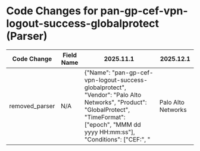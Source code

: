 # Code Changes for pan-gp-cef-vpn-logout-success-globalprotect (Parser)

| Code Change | Field Name | 2025.11.1 | 2025.12.1 |
|-------------|------------|-----------|------------|
| removed_parser | N/A | {"Name": "pan-gp-cef-vpn-logout-success-globalprotect", "Vendor": "Palo Alto Networks", "Product": "GlobalProtect", "TimeFormat": ["epoch", "MMM dd yyyy HH:mm:ss"], "Conditions": ["CEF:", "|Palo Alto Networks|", "|globalprotect", "GlobalProtect gateway user logout succeeded"], "Fields": ["rt=({time}\w{3}\s\d\d\s\d\d\d\d\s\d\d:\d\d:\d\d)", "\Wrt=({time}\d{13})", "User name:\s*({user}[\w\.\-\!\#\^\~]{1,40}\$?)\.?(\s|,|\\"|$)", "User name:\s*({email_address}[^@\s]+@[^\s,]+),", "\Wdvchost=({host}.+?)(\s+\w+=|\s*$)"], "ParserVersion": "v1.0.0"} | N/A |